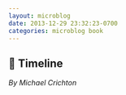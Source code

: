 ```yaml
---
layout: microblog
date: 2013-12-29 23:32:23-0700
categories: microblog book
---
```

## 📖 Timeline
*By Michael Crichton*